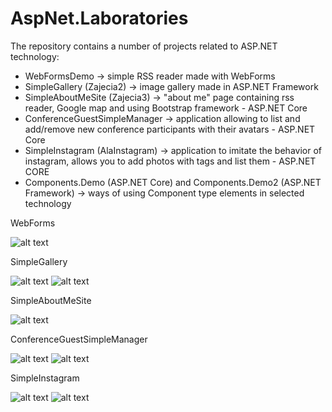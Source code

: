 # AspNet.Laboratories

The repository contains a number of projects related to ASP.NET technology:

* WebFormsDemo -> simple RSS reader made with WebForms
* SimpleGallery (Zajecia2) -> image gallery made in ASP.NET Framework
* SimpleAboutMeSite (Zajecia3) -> "about me" page containing rss reader, Google map and using Bootstrap framework - ASP.NET Core
* ConferenceGuestSimpleManager -> application allowing to list and add/remove new conference participants with their avatars - ASP.NET Core
* SimpleInstagram (AlaInstagram) -> application to imitate the behavior of instagram, allows you to add photos with tags and list them - ASP.NET CORE
* Components.Demo (ASP.NET Core) and Components.Demo2 (ASP.NET Framework) -> ways of using Component type elements in selected technology

WebForms

![alt text](https://github.com/Korag/DocumentationImages/blob/master/AspNet.Laboratories/AspNet.Laboratories_1.PNG "WebFormsDemo")

SimpleGallery

![alt text](https://github.com/Korag/DocumentationImages/blob/master/AspNet.Laboratories/AspNet.Laboratories_2.PNG "SimpleGallery")
![alt text](https://github.com/Korag/DocumentationImages/blob/master/AspNet.Laboratories/AspNet.Laboratories_3.PNG "SimpleGallery")

SimpleAboutMeSite

![alt text](https://github.com/Korag/DocumentationImages/blob/master/AspNet.Laboratories/AspNet.Laboratories_4.PNG "SimpleAboutMeSite")

ConferenceGuestSimpleManager

![alt text](https://github.com/Korag/DocumentationImages/blob/master/AspNet.Laboratories/AspNet.Laboratories_5.PNG "ConferenceGuestSimpleManager")
![alt text](https://github.com/Korag/DocumentationImages/blob/master/AspNet.Laboratories/AspNet.Laboratories_6.PNG "ConferenceGuestSimpleManager")

SimpleInstagram

![alt text](https://github.com/Korag/DocumentationImages/blob/master/AspNet.Laboratories/AspNet.Laboratories_7.PNG "SimpleInstagram")
![alt text](https://github.com/Korag/DocumentationImages/blob/master/AspNet.Laboratories/AspNet.Laboratories_8.PNG "SimpleInstagram")
